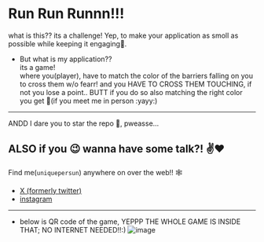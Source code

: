 # Run Run Runnn!!!
 what is this?? its a challenge! Yep, to make your application as smoll as possible while keeping it engaging🙆. <br>
 - But what is my application?? <br>
  its a game!<br>
where you(player), have to match the color of the barriers falling on you to cross them w/o fearr! and you HAVE TO CROSS THEM TOUCHING, if not you lose a point.. BUTT if you do so also matching the right color you get 🍬(if you meet me in person :yayy:)

---
ANDD I dare you to star the repo 🌟, pweasse...

## ALSO if you :wink: wanna have some talk?! :v::heart:
Find me(`uniquepersun`) anywhere on over the web!! :spider_web:  

- [X (formerly twitter)](https://x.com/uniquepersun) <br>
- [instagram](https://instagram.com/uniquepersun) <br>
---
- below is QR code of the game, YEPPP THE WHOLE GAME IS INSIDE THAT; NO INTERNET NEEDED!!:)
![image](https://github.com/user-attachments/assets/6a6d3205-d02c-4ef3-9a06-5e87a7de935e)
